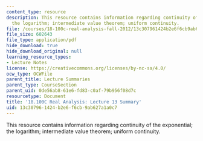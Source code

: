 ```yaml
---
content_type: resource
description: This resource contains information regarding continuity of the exponential;
  the logarithm; intermediate value theorem; uniform continuity.
file: /courses/18-100c-real-analysis-fall-2012/13c307961424b2e6f6cb9ab627a1a0c7_MIT18_100CF12_l13sum.pdf
file_size: 602643
file_type: application/pdf
hide_download: true
hide_download_original: null
learning_resource_types:
- Lecture Notes
license: https://creativecommons.org/licenses/by-nc-sa/4.0/
ocw_type: OCWFile
parent_title: Lecture Summaries
parent_type: CourseSection
parent_uid: 0de56ab8-61e6-fd83-c0af-79b956f08d7c
resourcetype: Document
title: '18.100C Real Analysis: Lecture 13 Summary'
uid: 13c30796-1424-b2e6-f6cb-9ab627a1a0c7
---
```

This resource contains information regarding continuity of the exponential; the logarithm; intermediate value theorem; uniform continuity.